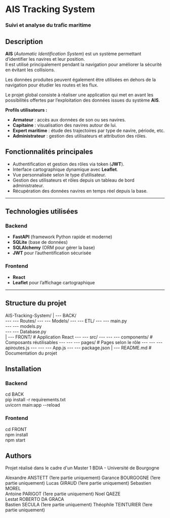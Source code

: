 # AIS Tracking System  
### Suivi et analyse du trafic maritime  

## Description  
**AIS** (_Automatic Identification System_) est un système permettant d’identifier les navires et leur position.  
Il est utilisé principalement pendant la navigation pour améliorer la sécurité en évitant les collisions.  

Les données produites peuvent également être utilisées en dehors de la navigation pour étudier les routes et les flux.  

Le projet global consiste à réaliser une application qui met en avant les possibilités offertes par l’exploitation des données issues du système **AIS**.  

**Profils utilisateurs :**  
- **Armateur** : accès aux données de son ou ses navires.  
- **Capitaine** : visualisation des navires autour de lui.  
- **Expert maritime** : étude des trajectoires par type de navire, période, etc.  
- **Administrateur** : gestion des utilisateurs et attribution des rôles.  

## Fonctionnalités principales  
- Authentification et gestion des rôles via token (**JWT**).  
- Interface cartographique dynamique avec **Leaflet**.  
- Vue personnalisée selon le type d’utilisateur.  
- Gestion des utilisateurs et rôles depuis un tableau de bord administrateur.  
- Récupération des données navires en temps réel depuis la base.  

---

## Technologies utilisées  

### Backend  
- **FastAPI** (framework Python rapide et moderne)  
- **SQLite** (base de données)  
- **SQLAlchemy** (ORM pour gérer la base)  
- **JWT** pour l’authentification sécurisée  

### Frontend  
- **React**  
- **Leaflet** pour l’affichage cartographique  

---

## Structure du projet
AIS-Tracking-System/
|
--- BACK/             
--- --- Routes/
--- --- Models/
--- --- ETL/
--- --- main.py           
--- --- models.py         
--- --- Database.py       
|
--- FRONT/             # Application React
--- --- src/
--- --- --- components/   # Composants réutilisables
--- --- --- pages/        # Pages selon le rôle
--- --- --- apiroutes.js
--- --- --- App.js
--- --- package.json
|
--- README.md             # Documentation du projet


## Installation
### Backend
cd BACK  
pip install -r requirements.txt  
uvicorn main:app --reload  

### Frontend
cd FRONT  
npm install  
npm start  

## Authors
Projet réalisé dans le cadre d'un Master 1 BDIA - Université de Bourgogne

Alexandre ANSTETT  (1ere partie uniquement)
Garance BOURGOGNE  (1ere partie uniquement)
Lucas GIRAUD  (1ere partie uniquement)
Sebastien MOREL  
Antoine PARIGOT  (1ere partie uniquement)
Noel QAEZE  
Lestat ROBERTO DA GRACA  
Bastien SECULA  (1ere partie uniquement)
Théophile TEINTURIER  (1ere partie uniquement)
